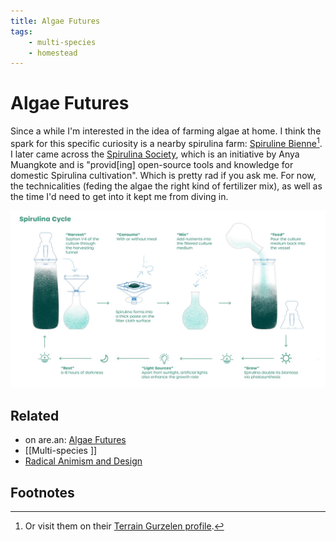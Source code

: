 ```yaml
---
title: Algae Futures
tags:
    - multi-species
    - homestead
---
```

# Algae Futures
Since a while I'm interested in the idea of farming algae at home. I think the spark for this specific curiosity is a nearby spirulina farm: [Spiruline Bienne](http://spirulinebienne.ch)[^1]. I later came across the [Spirulina Society](https://anyamuangkote.info/spirulina-society), which is an initiative by Anya Muangkote and is "provid[ing] open-source tools and knowledge for domestic Spirulina cultivation". Which is pretty rad if you ask me. For now, the technicalities (feding the algae the right kind of fertilizer mix), as well as the time I'd need to get into it kept me from diving in.

![A nice infographic about the spirulina farming process](files/2022-02-22-16-29-51.png)

## Related
- on are.an: [Algae Futures](https://www.are.na/adrian-demleitner/algae-futures-eaobmahvrbu)
- [[Multi-species ]]
- [Radical Animism and Design](notes/Radical%20Animism%20and%20Design.md)

## Footnotes

[^1]: Or visit them on their [Terrain Gurzelen profile](https://terrain-gurzelen.org/spiruline-bienne/).
